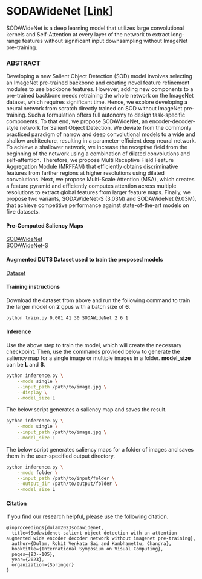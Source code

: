 # SODAWideNet \[[Link](https://arxiv.org/pdf/2311.04828)\]
SODAWideNet is a deep learning model that utilizes large convolutional kernels and Self-Attention at every layer of the network to extract long-range features without significant input downsampling without ImageNet pre-training.

### ABSTRACT
Developing a new Salient Object Detection (SOD) model involves selecting an ImageNet pre-trained backbone and creating novel feature refinement modules to use backbone features. However, adding new components to a pre-trained backbone needs retraining the whole network on the ImageNet dataset, which requires significant time. Hence, we explore developing a neural network from scratch directly trained on SOD without ImageNet pre-training. Such a formulation offers full autonomy to design task-specific components. To that end, we propose SODAWideNet, an encoder-decoder-style network for Salient Object Detection. We deviate from the commonly practiced paradigm of narrow and deep convolutional models to a wide and shallow architecture, resulting in a parameter-efficient deep neural network. To achieve a shallower network, we increase the receptive field from the beginning of the network using a combination of dilated convolutions and self-attention. Therefore, we propose Multi Receptive Field Feature Aggregation Module (MRFFAM) that efficiently obtains discriminative features from farther regions at higher resolutions using dilated convolutions. Next, we propose Multi-Scale Attention (MSA), which creates a feature pyramid and efficiently computes attention across multiple resolutions to extract global features from larger feature maps. Finally, we propose two variants, SODAWideNet-S (3.03M) and SODAWideNet (9.03M), that achieve competitive performance against state-of-the-art models on five datasets.

#### Pre-Computed Saliency Maps

[SODAWideNet](https://drive.google.com/drive/folders/19yZ8hAOgvdHSkZsmyiWeDzZEFHybJdVV?usp=sharing) <br />
[SODAWideNet-S](https://drive.google.com/drive/folders/1rC11EUb9RocRKyXwLCd1AESY5ocjZ_ta?usp=sharing)

#### Augmented DUTS Dataset used to train the proposed models
[Dataset](https://drive.google.com/file/d/1-sxp99YoDRSQBebMWXLeI0tlkRsU_LrH/view?usp=sharing)

#### Training instructions

Download the dataset from above and run the following command to train the larger model on **2** gpus with a batch size of **6**.

```bash
python train.py 0.001 41 30 SODAWideNet 2 6 1
```

#### Inference

Use the above step to train the model, which will create the necessary checkpoint. Then, use the commands provided below to generate the saliency map for a single image or multiple images in a folder. **model_size** can be **L** and **S**.
```bash
python inference.py \
    --mode single \
    --input_path /path/to/image.jpg \
    --display \
    --model_size L
```

The below script generates a saliency map and saves the result.
```bash
python inference.py \
    --mode single \
    --input_path /path/to/image.jpg \
    --model_size L
```
The below script generates saliency maps for a folder of images and saves them in the user-specified output directory.
```bash
python inference.py \
    --mode folder \
    --input_path /path/to/input/folder \
    --output_dir /path/to/output/folder \
    --model_size L
```

#### Citation

If you find our research helpful, please use the following citation.

```
@inproceedings{dulam2023sodawidenet,
  title={Sodawidenet-salient object detection with an attention augmented wide encoder decoder network without imagenet pre-training},
  author={Dulam, Rohit Venkata Sai and Kambhamettu, Chandra},
  booktitle={International Symposium on Visual Computing},
  pages={93--105},
  year={2023},
  organization={Springer}
}
```
